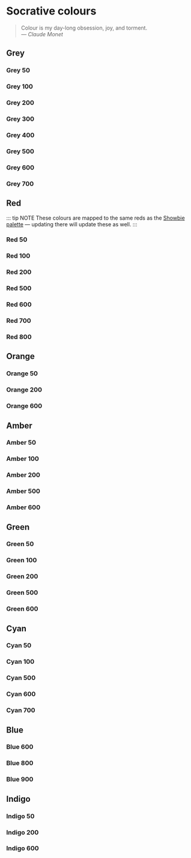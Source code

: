 # Socrative colours

> Colour is my day-long obsession, joy, and torment. \
> — *Claude Monet*

<ColorScale theme="socrative" hue="grey" />

<ColorScale theme="socrative" hue="red" />

<ColorScale theme="socrative" hue="orange" />

<ColorScale theme="socrative" hue="amber" />

<ColorScale theme="socrative" hue="green" />

<ColorScale theme="socrative" hue="cyan" />

<ColorScale theme="socrative" hue="blue" />

<ColorScale theme="socrative" hue="indigo" />

## Grey

### Grey 50

<ColorSwatch theme="socrative" hue="grey" scale="50" />

### Grey 100

<ColorSwatch theme="socrative" hue="grey" scale="100" />

### Grey 200

<ColorSwatch theme="socrative" hue="grey" scale="200" />

### Grey 300

<ColorSwatch theme="socrative" hue="grey" scale="300" />

### Grey 400

<ColorSwatch theme="socrative" hue="grey" scale="400" />

### Grey 500

<ColorSwatch theme="socrative" hue="grey" scale="500" />

### Grey 600

<ColorSwatch theme="socrative" hue="grey" scale="600" />

### Grey 700

<ColorSwatch theme="socrative" hue="grey" scale="700" />

## Red

::: tip NOTE
These colours are mapped to the same reds as the
[Showbie palette](../showbie/#red) — updating there will update these as well.
:::

### Red 50

<ColorSwatch theme="socrative" hue="red" scale="50" />

### Red 100

<ColorSwatch theme="socrative" hue="red" scale="100" />

### Red 200

<ColorSwatch theme="socrative" hue="red" scale="200" />

### Red 500

<ColorSwatch theme="socrative" hue="red" scale="500" />

### Red 600

<ColorSwatch theme="socrative" hue="red" scale="600" />

### Red 700

<ColorSwatch theme="socrative" hue="red" scale="700" />

### Red 800

<ColorSwatch theme="socrative" hue="red" scale="800" />

## Orange

### Orange 50

<ColorSwatch theme="socrative" hue="orange" scale="50" />

### Orange 200

<ColorSwatch theme="socrative" hue="orange" scale="200" />

### Orange 600

<ColorSwatch theme="socrative" hue="orange" scale="600" />

## Amber

### Amber 50

<ColorSwatch theme="socrative" hue="amber" scale="50" />

### Amber 100

<ColorSwatch theme="socrative" hue="amber" scale="100" />

### Amber 200

<ColorSwatch theme="socrative" hue="amber" scale="200" />

### Amber 500

<ColorSwatch theme="socrative" hue="amber" scale="500" />

### Amber 600

<ColorSwatch theme="socrative" hue="amber" scale="600" />

## Green

### Green 50

<ColorSwatch theme="socrative" hue="green" scale="50" />

### Green 100

<ColorSwatch theme="socrative" hue="green" scale="100" />

### Green 200

<ColorSwatch theme="socrative" hue="green" scale="200" />

### Green 500

<ColorSwatch theme="socrative" hue="green" scale="500" />

### Green 600

<ColorSwatch theme="socrative" hue="green" scale="600" />

## Cyan

### Cyan 50

<ColorSwatch theme="socrative" hue="cyan" scale="50" />

### Cyan 100

<ColorSwatch theme="socrative" hue="cyan" scale="100" />

### Cyan 500

<ColorSwatch theme="socrative" hue="cyan" scale="500" />

### Cyan 600

<ColorSwatch theme="socrative" hue="cyan" scale="600" />

### Cyan 700

<ColorSwatch theme="socrative" hue="cyan" scale="700" />

## Blue

### Blue 600

<ColorSwatch theme="socrative" hue="blue" scale="600" />

### Blue 800

<ColorSwatch theme="socrative" hue="blue" scale="800" />

### Blue 900

<ColorSwatch theme="socrative" hue="blue" scale="900" />

## Indigo

### Indigo 50

<ColorSwatch theme="socrative" hue="indigo" scale="50" />

### Indigo 200

<ColorSwatch theme="socrative" hue="indigo" scale="200" />

### Indigo 600

<ColorSwatch theme="socrative" hue="indigo" scale="600" />
